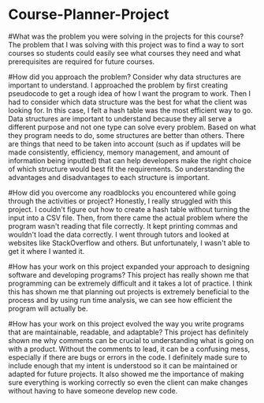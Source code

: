 # Course-Planner-Project

#What was the problem you were solving in the projects for this course?
The problem that I was solving with this project was to find a way to sort courses so students could easily see what courses they need and what prerequisites are required for future courses. 

#How did you approach the problem? Consider why data structures are important to understand.
I approached the problem by first creating pseudocode to get a rough idea of how I want the program to work. Then I had to consider which data structure was the best for what the client was looking for. In this case, I felt a hash table was the most efficient way to go. Data structures are important to understand because they all serve a different purpose and not one type can solve every problem. Based on what they program needs to do, some structures are better than others. There are things that need to be taken into account (such as if updates will be made consistently, efficiency, memory management, and amount of information being inputted) that can help developers make the right choice of which structure would best fit the requirements. So understanding the advantages and disadvantages to each structure is important. 

#How did you overcome any roadblocks you encountered while going through the activities or project?
Honestly, I really struggled with this project. I couldn't figure out how to create a hash table without turning the input into a CSV file. Then, from there came the actual problem where the program wasn't reading that file correctly. It kept printing commas and wouldn't load the data correctly. I went through tutors and looked at websites like StackOverflow and others. But unfortunately, I wasn't able to get it where I wanted it. 

#How has your work on this project expanded your approach to designing software and developing programs?
This project has really shown me that programming can be extremely difficult and it takes a lot of practice. I think this has shown me that planning out projects is extremely beneficial to the process and by using run time analysis, we can see how efficient the program will actually be. 

#How has your work on this project evolved the way you write programs that are maintainable, readable, and adaptable?
This project has definitely shown me why comments can be crucial to understanding what is going on with a product. Without the comments to lead, it can be a confusing mess, especially if there are bugs or errors in the code. I definitely made sure to include enough that my intent is understood so it can be maintained or adapted for future projects. It also showed me the importance of making sure everything is working correctly so even the client can make changes without having to have someone develop new code. 
